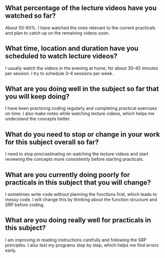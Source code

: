 ## What percentage of the lecture videos have you watched so far?

About 50-60%. I have watched the ones relevant to the current practicals and plan to catch up on the remaining videos soon.

## What time, location and duration have you scheduled to watch lecture videos?

I usually watch the videos in the evening at home, for about 30–45 minutes per session. I try to schedule 3–4 sessions per week.

## What are you doing well in the subject so far that you will keep doing?

I have been practicing coding regularly and completing practical exercises on time. I also make notes while watching lecture videos, which helps me understand the concepts better.

## What do you need to stop or change in your work for this subject overall so far?

I need to stop procrastinating on watching the lecture videos and start reviewing the concepts more consistently before starting practicals.

## What are you currently doing poorly for practicals in this subject that you will change?

I sometimes write code without planning the functions first, which leads to messy code. I will change this by thinking about the function structure and SRP before coding.

## What are you doing really well for practicals in this subject?

I am improving in reading instructions carefully and following the SRP principles. I also test my programs step by step, which helps me find errors early.